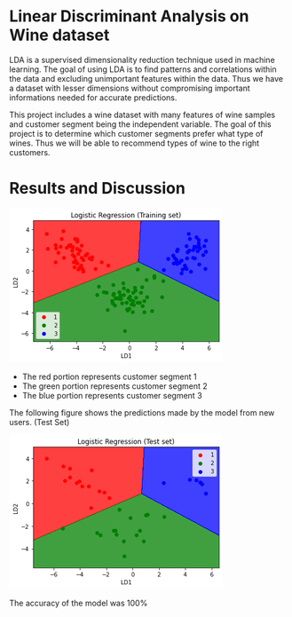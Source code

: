 # Linear Discriminant Analysis on Wine dataset

LDA is a supervised dimensionality reduction technique used in machine learning. The goal of using LDA is to find patterns and correlations within the data and excluding unimportant features within the data. Thus we have a dataset with lesser dimensions without compromising important informations needed for accurate predictions. 

This project includes a wine dataset with many features of wine samples and customer segment being the independent variable. The goal of this project is to determine which customer segments prefer what type of wines. Thus we will be able to recommend types of wine to the right customers. 

# Results and Discussion 

![alt text](https://github.com/taiftahmid/Linear-Discriminant-Analysis-on-Wine-dataset/blob/master/LDA_Training.png)

- The red portion represents customer segment 1
- The green portion represents customer segment 2
- The blue portion represents customer segment 3

The following figure shows the predictions made by the model from new users. (Test Set)

![alt text](https://github.com/taiftahmid/Linear-Discriminant-Analysis-on-Wine-dataset/blob/master/LDA_Test.png)

The accuracy of the model was 100%


